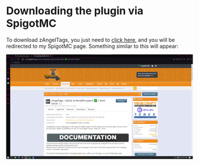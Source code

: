 # Downloading the plugin via SpigotMC

To download zAngelTags, you just need to [click here](https://www.spigotmc.org/resources/zangeltags-mysql-mariadb-support-%E2%9C%85-multi-server.102952/), and you will be redirected to my SpigotMC page. Something similar to this will appear:

![](../../.gitbook/assets/image.png)
